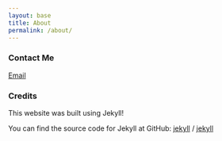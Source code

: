 ```yaml
---
layout: base
title: About
permalink: /about/
---
```


### Contact Me

[Email](mailto:zcubedtres@gmail.com)

### Credits

This website was built using Jekyll!

You can find the source code for Jekyll at GitHub:
[jekyll][jekyll-organization] /
[jekyll](https://github.com/jekyll/jekyll)


[jekyll-organization]: https://github.com/jekyll
